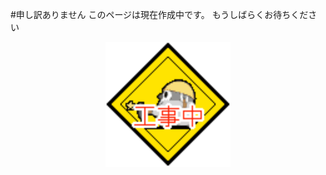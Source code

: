 #申し訳ありません
このページは現在作成中です。
もうしばらくお待ちください

<img src="./image/koujichu03.gif" width="200" style="display: block; margin-left: auto; margin-right: auto;">